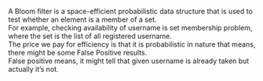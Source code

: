 A Bloom filter is a space-efficient probabilistic data structure that is used to test whether an element is a member of a set.  
For example, checking availability of username is set membership problem, where the set is the list of all registered username.  
The price we pay for efficiency is that it is probabilistic in nature that means, there might be some False Positive results.  
False positive means, it might tell that given username is already taken but actually it’s not.  
